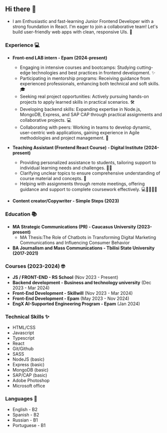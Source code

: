 ## Hi there 👋

* I am Enthusiastic and fast-learning Junior Frontend Developer with a strong foundation in React. I'm eager to join a collaborative team! Let's build user-friendly web apps with clean, responsive UIs. 🤩

### Experience 	💻

* **Front-end LAB intern - Epam (2024-present)**
  * Engaging in intensive courses and bootcamps: Studying cutting-edge technologies and best practices in frontend development. ✨ 
  * Participating in mentorship programs: Receiving guidance from experienced professionals, enhancing both technical and soft skills. 🎓 
  * Seeking real project opportunities: Actively pursuing hands-on projects to apply learned skills in practical scenarios. 🛠️ 
  * Developing backend skills: Expanding expertise in Node.js, MongoDB, Express, and SAP CAP through practical assignments and collaborative projects. 💻 
  * Collaborating with peers: Working in teams to develop dynamic, user-centric web applications, gaining experience in Agile methodologies and project management. 🤝 

* **Teaching Assistant (Frontend React Course) - Digital Institute (2024-present)**
  *  Providing personalized assistance to students, tailoring support to individual learning needs and challenges. 💁‍♂️
  *  Clarifying unclear topics to ensure comprehensive understanding of course material and concepts. 🧐
  *  Helping with assignments through remote meetings, offering guidance and support to complete coursework effectively. 💻👨‍💻👩‍💻 
* **Content creator/Copywriter - Simple Steps (2023)**


### Education 📚

* **MA Strategic Communications (PR) - Caucasus University (2023-present)**
  * MA Thesis:The Role of Chatbots in Transforming Digital Marketing Communications and Influencing Consumer Behavior
* **BA Journalism and Mass Communications - Tbilisi State University (2017-2021)**

### Courses (2023-2024) 🤓  
* **JS / FRONT-END - RS School** (Nov 2023 - Present)  
* **Backend development - Business and technology university** (Dec 2023 - Mar 2024)  
* **Front-End Development - Skillwill** (Nov 2023 - Mar 2024)  
* **Front-End Development - Epam** (May 2023 - Nov 2024)  
* **EngX AI-Supported Engineering Program - Epam** (Jan 2024)  

### Technical Skills ✨
* HTML/CSS 
* Javascript 
* Typescript 
* React 
* Git/Github
* SASS
* NodeJS (basic)
* Express (basic)
* MongoDB (basic)
* SAP/CAP (basic)
* Adobe Photoshop 
* Microsoft office

### Languages 💬

* English - B2
* Spanish - B2
* Russian - B1
* Portuguese - B1

